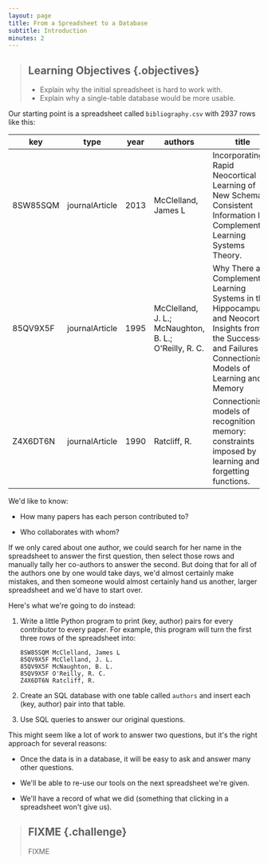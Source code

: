 ```yaml
---
layout: page
title: From a Spreadsheet to a Database
subtitle: Introduction
minutes: 2
---
```

> ## Learning Objectives {.objectives}
>
> * Explain why the initial spreadsheet is hard to work with.
> * Explain why a single-table database would be more usable.

Our starting point is a spreadsheet called `bibliography.csv`
with 2937 rows like this:

|key     |type       |year|authors                                                                                           |title             |journal                                             |
|--------|-----------|----|--------------------------------------------------------------------------------------------------|------------------|----------------------------------------------------|
|8SW85SQM|journalArticle|2013|McClelland, James L|Incorporating Rapid Neocortical Learning of New Schema-Consistent Information Into Complementary Learning Systems Theory.|J Exp Psychol Gen|
|85QV9X5F|journalArticle|1995|McClelland, J. L.; McNaughton, B. L.; O'Reilly, R. C.|Why There are Complementary Learning Systems in the Hippocampus and Neocortex: Insights from the Successes and Failures of Connectionist Models of Learning and Memory|Psychological Review|
|Z4X6DT6N|journalArticle|1990|Ratcliff, R.|Connectionist models of recognition memory: constraints imposed by learning and forgetting functions.|Psychological review|

We'd like to know:

*   How many papers has each person contributed to?

*   Who collaborates with whom?

If we only cared about one author,
we could search for her name in the spreadsheet to answer the first question,
then select those rows and manually tally her co-authors to answer the second.
But doing that for all of the authors one by one would take days,
we'd almost certainly make mistakes,
and then someone would almost certainly hand us another, larger spreadsheet
and we'd have to start over.

Here's what we're going to do instead:

1.  Write a little Python program to print (key, author) pairs for every contributor to every paper.
    For example,
    this program will turn the first three rows of the spreadsheet into:

    ~~~
    8SW85SQM McClelland, James L
    85QV9X5F McClelland, J. L.
    85QV9X5F McNaughton, B. L.
    85QV9X5F O'Reilly, R. C.
    Z4X6DT6N Ratcliff, R.
    ~~~

2.  Create an SQL database with one table called `authors`
    and insert each (key, author) pair into that table.

3.  Use SQL queries to answer our original questions.

This might seem like a lot of work to answer two questions,
but it's the right approach for several reasons:

*   Once the data is in a database,
    it will be easy to ask and answer many other questions.

*   We'll be able to re-use our tools on the next spreadsheet we're given.

*   We'll have a record of what we did
    (something that clicking in a spreadsheet won't give us).

> ## FIXME {.challenge}
>
> FIXME
